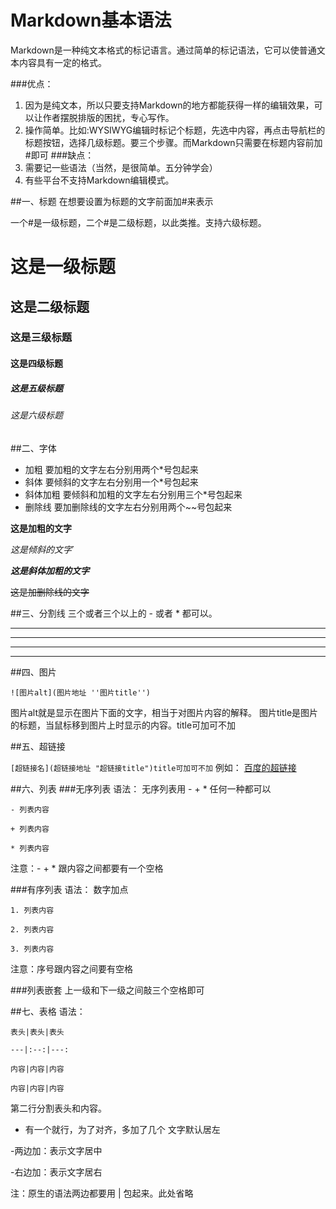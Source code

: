 # Markdown基本语法
Markdown是一种纯文本格式的标记语言。通过简单的标记语法，它可以使普通文本内容具有一定的格式。

###优点：
1. 因为是纯文本，所以只要支持Markdown的地方都能获得一样的编辑效果，可以让作者摆脱排版的困扰，专心写作。
2. 操作简单。比如:WYSIWYG编辑时标记个标题，先选中内容，再点击导航栏的标题按钮，选择几级标题。要三个步骤。而Markdown只需要在标题内容前加#即可
###缺点：
1. 需要记一些语法（当然，是很简单。五分钟学会）
2. 有些平台不支持Markdown编辑模式。

##一、标题
在想要设置为标题的文字前面加#来表示

一个#是一级标题，二个#是二级标题，以此类推。支持六级标题。

# 这是一级标题
## 这是二级标题
### 这是三级标题
#### 这是四级标题
##### 这是五级标题
###### 这是六级标题

##二、字体
+ 加粗
要加粗的文字左右分别用两个*号包起来
+ 斜体
要倾斜的文字左右分别用一个*号包起来
+ 斜体加粗
要倾斜和加粗的文字左右分别用三个*号包起来
+ 删除线
要加删除线的文字左右分别用两个~~号包起来

**这是加粗的文字**

*这是倾斜的文字*`

***这是斜体加粗的文字***

~~这是加删除线的文字~~

##三、分割线
三个或者三个以上的 - 或者 * 都可以。

---
----
***
*****

##四、图片

`![图片alt](图片地址 ''图片title'')`

图片alt就是显示在图片下面的文字，相当于对图片内容的解释。
图片title是图片的标题，当鼠标移到图片上时显示的内容。title可加可不加

##五、超链接

`[超链接名](超链接地址 "超链接title")title可加可不加`
例如：
[百度的超链接](http://baidu.com)

##六、列表
###无序列表
语法：
无序列表用 - + * 任何一种都可以

`- 列表内容`

`+ 列表内容`

`* 列表内容`

注意：- + * 跟内容之间都要有一个空格

###有序列表
语法：
数字加点

`1. 列表内容`

`2. 列表内容`

`3. 列表内容`

注意：序号跟内容之间要有空格

###列表嵌套
上一级和下一级之间敲三个空格即可

##七、表格
语法：

`表头|表头|表头`

`---|:--:|---:`

`内容|内容|内容`

`内容|内容|内容`

第二行分割表头和内容。
- 有一个就行，为了对齐，多加了几个
文字默认居左

-两边加：表示文字居中

-右边加：表示文字居右

注：原生的语法两边都要用 | 包起来。此处省略

